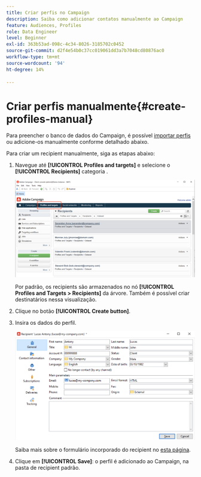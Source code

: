 ```yaml
---
title: Criar perfis no Campaign
description: Saiba como adicionar contatos manualmente ao Campaign
feature: Audiences, Profiles
role: Data Engineer
level: Beginner
exl-id: 363b53ad-098c-4c34-8026-3185702c0452
source-git-commit: d2f4e54b0c37cc019061dd3a7b7048cd80876ac0
workflow-type: tm+mt
source-wordcount: '94'
ht-degree: 14%

---
```


# Criar perfis manualmente{#create-profiles-manual}

Para preencher o banco de dados do Campaign, é possível [importar perfis](import-profiles.md) ou adicione-os manualmente conforme detalhado abaixo.

Para criar um recipient manualmente, siga as etapas abaixo:

1. Navegue até **[!UICONTROL Profiles and targets]** e selecione o **[!UICONTROL Recipients]** categoria .

   ![](assets/profiles-and-targets.png)

   Por padrão, os recipients são armazenados no nó **[!UICONTROL Profiles and Targets > Recipients]** da árvore. Também é possível criar destinatários nessa visualização.

1. Clique no botão **[!UICONTROL Create button]**.
1. Insira os dados do perfil.

   ![](assets/new-recipient.png)

   Saiba mais sobre o formulário incorporado do recipient no [esta página](view-profiles.md#edit-a-profiles).

1. Clique em **[!UICONTROL Save]**: o perfil é adicionado ao Campaign, na pasta de recipient padrão.
